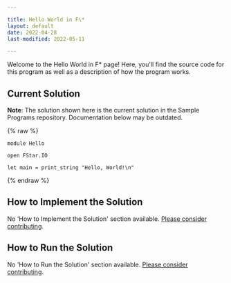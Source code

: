 ```yaml
---

title: Hello World in F\*
layout: default
date: 2022-04-28
last-modified: 2022-05-11

---
```


Welcome to the Hello World in F\* page! Here, you'll find the source code for this program as well as a description of how the program works.

## Current Solution

**Note**: The solution shown here is the current solution in the Sample Programs repository. Documentation below may be outdated.

{% raw %}

```f\*
module Hello

open FStar.IO

let main = print_string "Hello, World!\n"
```

{% endraw %}

## How to Implement the Solution

No 'How to Implement the Solution' section available. [Please consider contributing](https://github.com/TheRenegadeCoder/sample-programs-website).

## How to Run the Solution

No 'How to Run the Solution' section available. [Please consider contributing](https://github.com/TheRenegadeCoder/sample-programs-website).
